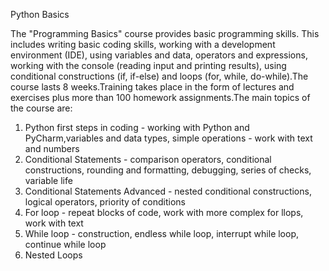 Python Basics 

The "Programming Basics" course provides basic programming skills. This includes writing basic coding skills, working with a development environment (IDE), using variables and data, operators and expressions, working with the console (reading input and printing results), using conditional constructions (if, if-else) and loops (for, while, do-while).The course lasts 8 weeks.Training takes place in the form of lectures and exercises plus more than 100 homework assignments.The main topics of the course are:

1. Python first steps in coding - working with Python and PyCharm,variables and data types, simple operations - work with text and numbers
2. Conditional Statements - comparison operators, conditional constructions, rounding and formatting, debugging, series of checks, variable life
3. Conditional Statements Advanced - nested conditional constructions, logical operators, priority of conditions
4. For loop - repeat blocks of code, work with more complex for llops, work with text
5. While loop - construction, endless while loop, interrupt while loop, continue while loop
6. Nested Loops
